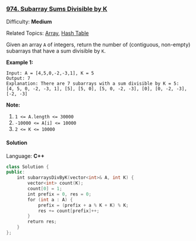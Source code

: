 ### [974\. Subarray Sums Divisible by K](https://leetcode.com/problems/subarray-sums-divisible-by-k/)

Difficulty: **Medium**

Related Topics: [Array](https://leetcode.com/tag/array/), [Hash Table](https://leetcode.com/tag/hash-table/)

Given an array `A` of integers, return the number of (contiguous, non-empty) subarrays that have a sum divisible by `K`.

**Example 1:**

```
Input: A = [4,5,0,-2,-3,1], K = 5
Output: 7
Explanation: There are 7 subarrays with a sum divisible by K = 5:
[4, 5, 0, -2, -3, 1], [5], [5, 0], [5, 0, -2, -3], [0], [0, -2, -3], [-2, -3]
```

**Note:**

1.  `1 <= A.length <= 30000`
2.  `-10000 <= A[i] <= 10000`
3.  `2 <= K <= 10000`

#### Solution

Language: **C++**

```c++
class Solution {
public:
    int subarraysDivByK(vector<int>& A, int K) {
        vector<int> count(K);
        count[0] = 1;
        int prefix = 0, res = 0;
        for (int a : A) {
            prefix = (prefix + a % K + K) % K;
            res += count[prefix]++;
        }
        return res;  
    }
};
```
